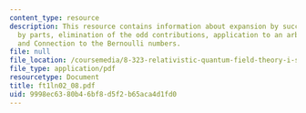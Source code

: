 ```yaml
---
content_type: resource
description: This resource contains information about expansion by successive integrations
  by parts, elimination of the odd contributions, application to an arbitrary interval
  and Connection to the Bernoulli numbers.
file: null
file_location: /coursemedia/8-323-relativistic-quantum-field-theory-i-spring-2008/9998ec6380b46bf8d5f2b65aca4d1fd0_ft1ln02_08.pdf
file_type: application/pdf
resourcetype: Document
title: ft1ln02_08.pdf
uid: 9998ec63-80b4-6bf8-d5f2-b65aca4d1fd0
---
```

